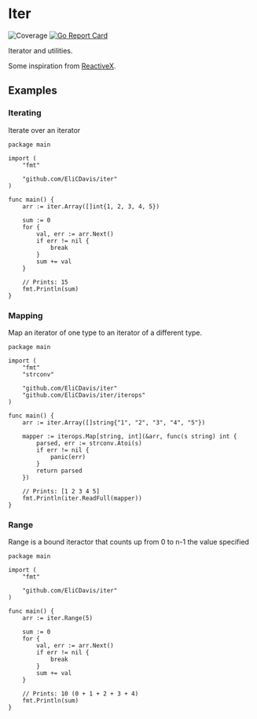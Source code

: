 # Iter

![Coverage](https://img.shields.io/badge/Coverage-100.0%25-brightgreen)
[![Go Report Card](https://goreportcard.com/badge/github.com/EliCDavis/iter)](https://goreportcard.com/report/github.com/EliCDavis/iter)

Iterator and utilities.

Some inspiration from [ReactiveX](https://reactivex.io/).

## Examples

### Iterating

Iterate over an iterator

```golang
package main

import (
    "fmt"

    "github.com/EliCDavis/iter"
)

func main() {
    arr := iter.Array([]int{1, 2, 3, 4, 5})

    sum := 0
    for {
        val, err := arr.Next()
        if err != nil {
            break
        }
        sum += val
    }

    // Prints: 15
    fmt.Println(sum)
}

```

### Mapping

Map an iterator of one type to an iterator of a different type.

```golang
package main

import (
    "fmt"
    "strconv"

    "github.com/EliCDavis/iter"
    "github.com/EliCDavis/iter/iterops"
)

func main() {
    arr := iter.Array([]string{"1", "2", "3", "4", "5"})

    mapper := iterops.Map[string, int](&arr, func(s string) int {
        parsed, err := strconv.Atoi(s)
        if err != nil {
            panic(err)
        }
        return parsed
    })

    // Prints: [1 2 3 4 5]
    fmt.Println(iter.ReadFull(mapper))
}
```

### Range

Range is a bound iteractor that counts up from 0 to n-1 the value specified

```golang
package main

import (
    "fmt"

    "github.com/EliCDavis/iter"
)

func main() {
    arr := iter.Range(5)

    sum := 0
    for {
        val, err := arr.Next()
        if err != nil {
            break
        }
        sum += val
    }

    // Prints: 10 (0 + 1 + 2 + 3 + 4)
    fmt.Println(sum)
}
```